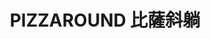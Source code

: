 ---
title: "PIZZAROUND 比薩斜躺"
description: "PIZZAROUND 比薩斜躺"
layout: shop
keywords:
  - 美食競賽
  - 台灣美食
  - 美食精選
datePublished: "2025-06-30"
dateModified: "2025-07-06"
city: "台北市"
district: "大安區"
address: "台北市大安區延吉街239號"
phone: ""
geo: "25.03630143352749, 121.55571343152243"
google_map: "https://maps.app.goo.gl/kAaMD9aKycnYhfZ37"
footinder: "https://footinder.com.tw/%e5%8f%b0%e5%8c%97%e5%b8%82%e5%a4%a7%e5%ae%89%e5%8d%80/362207/"
official: "https://www.facebook.com/pizzaroundtw/"
award:
  - name: "500盤"
    year: "2024"
    entries:
      - dishes:
          - "布拉塔起司披薩"

---
